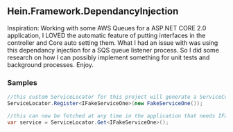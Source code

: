## Hein.Framework.DependancyInjection
Inspiration: Working with some AWS Queues for a ASP.NET CORE 2.0 application, I LOVED the automatic feature of putting interfaces in the controller and Core auto setting them.  What I had an issue with was using this dependancy injection for a SQS queue listener process.  So I did some research on how I can possibly implement something for unit tests and background processes.  Enjoy.

### Samples
```csharp
//this custom ServiceLocator for this project will generate a ServiceCollection if its null
ServiceLocator.Register<IFakeServiceOne>(new FakeServiceOne());

//this can now be fetched at any time in the application that needs IFakeServiceOne
var service = ServiceLocator.Get<IFakeServiceOne>();
```
